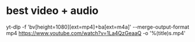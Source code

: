 # best video + audio

yt-dlp -f 'bv[height=1080][ext=mp4]+ba[ext=m4a]' --merge-output-format mp4 <https://www.youtube.com/watch?v=1La4QzGeaaQ> -o '%(title)s.mp4'
